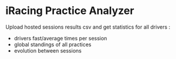 # iRacing Practice Analyzer

Upload hosted sessions results csv and get statistics for all drivers :
* drivers fast/average times per session
* global standings of all practices
* evolution between sessions

